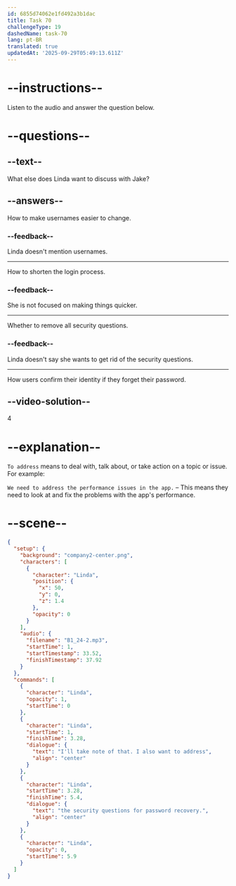 ```yaml
---
id: 6855d74062e1fd492a3b1dac
title: Task 70
challengeType: 19
dashedName: task-70
lang: pt-BR
translated: true
updatedAt: '2025-09-29T05:49:13.611Z'
---
```


<!-- (Audio) Linda: I'll take note of that. I also want to address the security questions for password recovery. -->

# --instructions--

Listen to the audio and answer the question below.

# --questions--

## --text--

What else does Linda want to discuss with Jake?

## --answers--

How to make usernames easier to change.

### --feedback--

Linda doesn't mention usernames.

---

How to shorten the login process.

### --feedback--

She is not focused on making things quicker.

---

Whether to remove all security questions.

### --feedback--

Linda doesn't say she wants to get rid of the security questions.

---

How users confirm their identity if they forget their password.

## --video-solution--

4

# --explanation--

`To address` means to deal with, talk about, or take action on a topic or issue. For example:

`We need to address the performance issues in the app.` – This means they need to look at and fix the problems with the app's performance.

# --scene--

```json
{
  "setup": {
    "background": "company2-center.png",
    "characters": [
      {
        "character": "Linda",
        "position": {
          "x": 50,
          "y": 0,
          "z": 1.4
        },
        "opacity": 0
      }
    ],
    "audio": {
      "filename": "B1_24-2.mp3",
      "startTime": 1,
      "startTimestamp": 33.52,
      "finishTimestamp": 37.92
    }
  },
  "commands": [
    {
      "character": "Linda",
      "opacity": 1,
      "startTime": 0
    },
    {
      "character": "Linda",
      "startTime": 1,
      "finishTime": 3.28,
      "dialogue": {
        "text": "I'll take note of that. I also want to address",
        "align": "center"
      }
    },
    {
      "character": "Linda",
      "startTime": 3.28,
      "finishTime": 5.4,
      "dialogue": {
        "text": "the security questions for password recovery.",
        "align": "center"
      }
    },
    {
      "character": "Linda",
      "opacity": 0,
      "startTime": 5.9
    }
  ]
}
```
